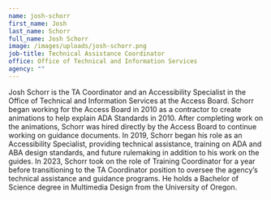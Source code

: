 ```yaml
---
name: josh-schorr
first_name: Josh
last_name: Schorr
full_name: Josh Schorr
image: /images/uploads/josh-schorr.png
job-title: Technical Assistance Coordinator
office: Office of Technical and Information Services
agency: ""
---
```

Josh Schorr is the TA Coordinator and an Accessibility Specialist in the Office of Technical and Information Services at the Access Board. Schorr began working for the Access Board in 2010 as a contractor to create animations to help explain ADA Standards in 2010. After completing work on the animations, Schorr was hired directly by the Access Board to continue working on guidance documents. In 2019, Schorr began his role as an Accessibility Specialist, providing technical assistance, training on ADA and ABA design standards, and future rulemaking in addition to his work on the guides. In 2023, Schorr took on the role of Training Coordinator for a year before transitioning to the TA Coordinator position to oversee the agency’s technical assistance and guidance programs. He holds a Bachelor of Science degree in Multimedia Design from the University of Oregon.
